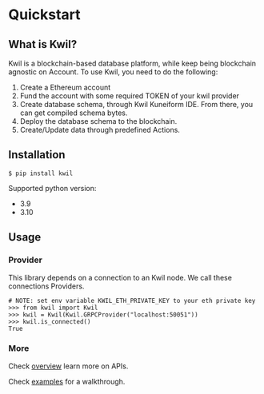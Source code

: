 # Quickstart

## What is Kwil?

Kwil is a blockchain-based database platform, while keep being blockchain agnostic on Account. 
To use Kwil, you need to do the following:
1. Create a Ethereum account
2. Fund the account with some required TOKEN of your kwil provider
3. Create database schema, through Kwil Kuneiform IDE. From there, you can get compiled schema bytes.
4. Deploy the database schema to the blockchain.
5. Create/Update data through predefined Actions.


## Installation

`$ pip install kwil`

Supported python version:
* 3.9
* 3.10


## Usage

### Provider
This library depends on a connection to an Kwil node. We call these connections Providers.


```
# NOTE: set env variable KWIL_ETH_PRIVATE_KEY to your eth private key
>>> from kwil import Kwil
>>> kwil = Kwil(Kwil.GRPCProvider("localhost:50051"))
>>> kwil.is_connected()
True
```


### More

Check [overview](./overview.md) learn more on APIs.

Check [examples](./examples.md) for a walkthrough.
